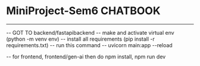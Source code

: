 ﻿# MiniProject-Sem6 CHATBOOK
----------------
-- GOT TO backend/fastapibackend
-- make and activate virtual env (python -m venv env)
-- install all requirements (pip install -r requirements.txt)
-- run this command 
-- uvicorn main:app --reload


-- for frontend, frontend/gen-ai then 
do npm install, npm run dev


